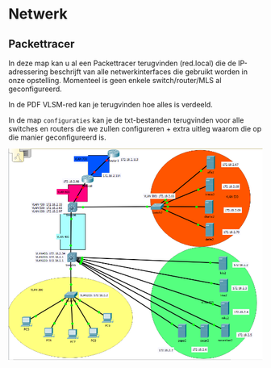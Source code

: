 # Netwerk

## Packettracer

In deze map kan u al een Packettracer terugvinden (red.local) die de IP-adressering beschrijft van alle netwerkinterfaces die
gebruikt worden in onze opstelling. Momenteel is geen enkele switch/router/MLS al geconfigureerd.

In de PDF VLSM-red kan je terugvinden hoe alles is verdeeld.

In de map `configuraties` kan je de txt-bestanden terugvinden voor alle switches en routers die we zullen configureren + extra uitleg waarom die op die manier geconfigureerd is. 

![afbeelding Packettracer](img/PT-local.png)
